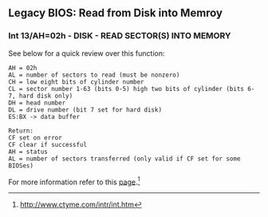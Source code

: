 ## Legacy BIOS: Read from Disk into Memroy
### Int 13/AH=02h - DISK - READ SECTOR(S) INTO MEMORY
See below for a quick review over this function:
```
AH = 02h
AL = number of sectors to read (must be nonzero)
CH = low eight bits of cylinder number
CL = sector number 1-63 (bits 0-5) high two bits of cylinder (bits 6-7, hard disk only)
DH = head number
DL = drive number (bit 7 set for hard disk)
ES:BX -> data buffer

Return:
CF set on error
CF clear if successful
AH = status
AL = number of sectors transferred (only valid if CF set for some BIOSes)
```
For more information refer to this [page](http://www.ctyme.com/intr/rb-0607.htm).[^1]

[^1]: http://www.ctyme.com/intr/int.htm